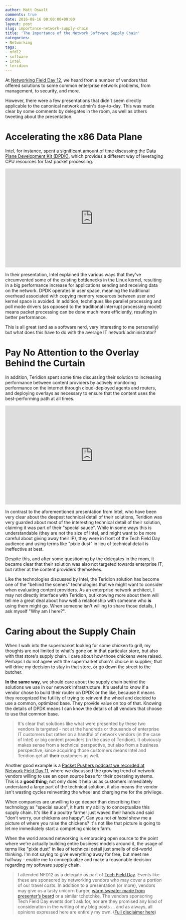 ```yaml
---
author: Matt Oswalt
comments: true
date: 2016-08-16 00:00:00+00:00
layout: post
slug: importance-network-supply-chain
title: 'The Importance of the Network Software Supply Chain'
categories:
- Networking
tags:
- nfd12
- software
- intel
- teridion
---
```


At [Networking Field Day 12](http://techfieldday.com/event/nfd12/), we heard from a number of vendors that offered solutions to some common enterprise network problems, from management, to security, and more. 

However, there were a few presentations that didn't seem directly applicable to the canonical network admin's day-to-day. This was made clear by some comments by delegates in the room, as well as others tweeting about the presentation.

# Accelerating the x86 Data Plane

Intel, for instance, [spent a significant amount of time](http://techfieldday.com/appearance/intel-presents-at-networking-field-day-12/) discussing the [Data Plane Development Kit (DPDK)](http://dpdk.org/), which provides a different way of leveraging CPU resources for fast packet processing.

<div style="text-align:center;"><iframe width="560" height="315" src="https://www.youtube.com/embed/t9AERPGqEvQ" frameborder="0" allowfullscreen></iframe></div>

In their presentation, Intel explained the various ways that they've circumvented some of the existing bottlenecks in the Linux kernel, resulting in a big performance increase for applications sending and receiving data on the network. DPDK operates in user space, meaning the traditional overhead associated with copying memory resources between user and kernel space is avoided. In addition, techniques like parallel processing and poll mode drivers (as opposed to the traditional interrupt processing model) means packet processing can be done much more efficiently, resulting in better performance.

This is all great (and as a software nerd, very interesting to me personally) but what does this have to do with the average IT network administrator?

# Pay No Attention to the Overlay Behind the Curtain

In addition, Teridion spent some time discussing their solution to increasing performance between content providers by actively monitoring performance on the internet through cloud-deployed agents and routers, and deploying overlays as necessary to ensure that the content uses the best-performing path at all times.

<div style="text-align:center;"><iframe width="560" height="315" src="https://www.youtube.com/embed/gkKrfT99ctI" frameborder="0" allowfullscreen></iframe></div>

In contrast to the aforementioned presentation from Intel, who have been very clear about the deepest technical detail of their solutions, Teridion was very guarded about most of the interesting technical detail of their solution, claiming it was part of their "special sauce". While in some ways this is understandable (they are not the size of Intel, and might want to be more careful about giving away their IP), they were in front of the Tech Field Day audience and using terms like "pixie dust" in lieu of technical detail is ineffective at best.

Despite this, and after some questioning by the delegates in the room, it became clear that their solution was also not targeted towards enterprise IT, but rather at the content providers themselves.

Like the technologies discussed by Intel, the Teridion solution has become one of the "behind the scenes" technologies that we might want to consider when evaluating content providers. As an enterprise network architect, I may not directly interface with Teridion, but knowing more about them will tell me a great deal about how well a relationship with someone who __is__ using them might go. When someone isn't willing to share those details, I ask myself "Why am I here?".

# Caring about the Supply Chain

When I walk into the supermarket looking for some chicken to grill, my thoughts are not limited to what's gone on in that particular store, but also with that store's supply chain. I care about how those chickens were raised. Perhaps I do not agree with the supermarket chain's choice in supplier; that will drive my decision to stay in that store, or go down the street to the butcher.

__In the same way__, we should care about the supply chain behind the solutions we use in our network infrastructure. It's useful to know if a vendor chose to build their router on DPDK or the like, because it means they recognized the futility of trying to reinvent the wheel and decided to use a common, optimized base. They provide value on top of that. Knowing the details of DPDK means I can know the details of all vendors that choose to use that common base.

> It's clear that solutions like what were presented by these two vendors is targeted - not at the hundreds or thousands of enterprise IT customers but rather on a handful of network vendors (in the case of Intel) or big content providers (in the case of Teridion). It obviously makes sense from a technical perspective, but also from a business perspective, since acquiring those customers means Intel and Teridion get all __their__ customers as well.

Another good example is a [Packet Pushers podcast we recorded at Network Field Day 11](https://www.youtube.com/watch?v=ufGolasNmak), where we discussed the growing trend of network vendors willing to use an open source base for their operating systems. This is a __good thing__; not only does it help us as customers immediately understand a large part of the technical solution, it also means the vendor isn't wasting cycles reinventing the wheel and charging me for the privilege.

When companies are unwilling to go deeper than describing their technology as "special sauce", it hurts my ability to conceptualize this supply chain. It's like if a poultry farmer just waved their hands and said "don't worry, our chickens are happy". Can you not _at least_ show me a picture of where you raise the chickens? It's not like that picture is going to let me immediately start a competing chicken farm.

When the world around networking is embracing open source to the point where we're actually building entire business models around it, the usage of terms like "pixie dust" in lieu of technical detail just smells of old-world thinking. I'm not saying to give everything away for free, but meet me halfway - enable me to conceptualize and make a reasonable decision regarding my software supply chain.

> I attended NFD12 as a delegate as part of [Tech Field Day](http://techfieldday.com/about/). Events like these are sponsored by networking vendors who may cover a portion of our travel costs. In addition to a presentation (or more), vendors may give us a tasty unicorn burger, [warm sweater made from presenter’s beard](http://www.youtube.com/watch?v=oQrJk9JzW8o) or a similar tchotchke. The vendors sponsoring Tech Field Day events don’t ask for, nor are they promised any kind of consideration in the writing of my blog posts … and as always, all opinions expressed here are entirely my own. ([Full disclaimer here](http://keepingitclassless.net/disclaimers/))
